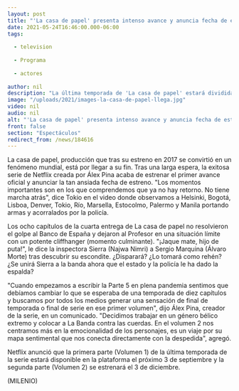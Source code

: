 ```yaml
---
layout: post
title: "'La casa de papel' presenta intenso avance y anuncia fecha de estreno de la temporada 5"
date: 2021-05-24T16:46:00.000-06:00
tags:
  
  - television
  
  - Programa
  
  - actores
  
author: nil
description: "La última temporada de 'La casa de papel' estará dividida en dos partes. Te contamos los detalles."
image: "/uploads/2021/images-la-casa-de-papel-llega.jpg"
video: nil
audio: nil
alt: "'La casa de papel' presenta intenso avance y anuncia fecha de estreno de la temporada 5"
front: false
section: "Espectáculos"
redirect_from: /news/184616
---
```


La casa de papel, producción que tras su estreno en 2017 se convirtió en un fenómeno mundial, está por llegar a su fin. Tras una larga espera, la exitosa serie de Netflix creada por Álex Pina acaba de estrenar el primer avance oficial y anunciar la tan ansiada fecha de estreno. "Los momentos importantes son en los que comprendemos que ya no hay retorno. No tiene marcha atrás", dice Tokio en el video donde observamos a Helsinki, Bogotá, Lisboa, Denver, Tokio, Río, Marsella, Estocolmo, Palermo y Manila portando armas y acorralados por la policía. 

Los ocho capítulos de la cuarta entrega de La casa de papel no resolvieron el golpe al Banco de España y dejaron al Profesor en una situación límite con un potente cliffhanger (momento culminante). "¡Jaque mate, hijo de puta!", le dice la inspectora Sierra (Najwa Nimri) a Sergio Marquina (Álvaro Morte) tras descubrir su escondite. ¿Disparará? ¿Lo tomará como rehén? ¿Se unirá Sierra a la banda ahora que el estado y la policía le ha dado la espalda? 

"Cuando empezamos a escribir la Parte 5 en plena pandemia sentimos que debíamos cambiar lo que se esperaba de una temporada de diez capítulos y buscamos por todos los medios generar una sensación de final de temporada o final de serie en ese primer volumen", dijo Álex Pina, creador de la serie, en un comunicado. "Decidimos trabajar en un género bélico extremo y colocar a La Banda contra las cuerdas. En el volumen 2 nos centramos más en la emocionalidad de los personajes, es un viaje por su mapa sentimental que nos conecta directamente con la despedida", agregó. 

Netflix anunció que la primera parte (Volumen 1) de la última temporada de la serie estará disponible en la plataforma el próximo 3 de septiembre y la segunda parte (Volumen 2) se estrenará el 3 de diciembre. 

(MILENIO)